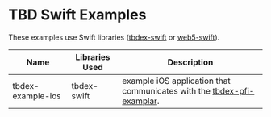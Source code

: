 # TBD Swift Examples

These examples use Swift libraries ([tbdex-swift](https://github.com/TBD54566975/tbdex-swift) or [web5-swift](https://github.com/TBD54566975/web5-swift)).

| Name                   | Libraries Used | Description |
|------------------------|----------------|-------------|
| tbdex-example-ios      | tbdex-swift    | example iOS application that communicates with the [tbdex-pfi-examplar](https://github.com/TBD54566975/tbdex-pfi-exemplar). |
